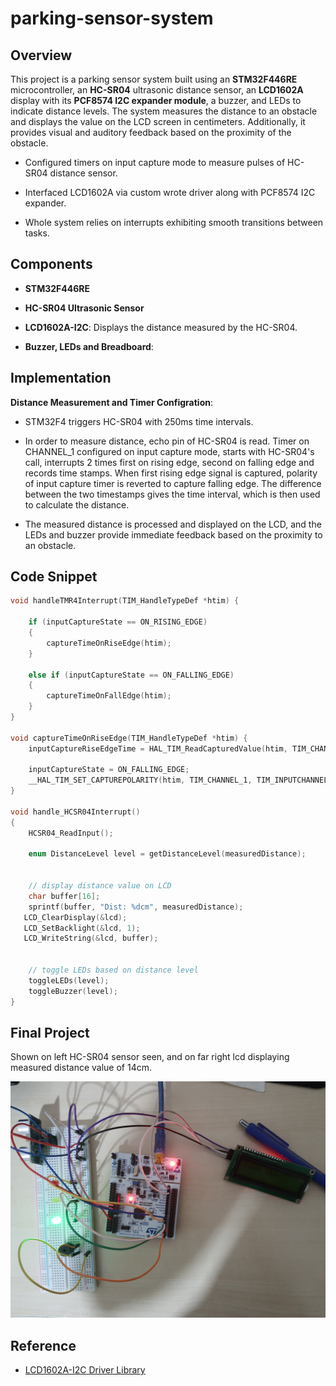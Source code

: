 # parking-sensor-system

## Overview
This project is a parking sensor system built using an **STM32F446RE** microcontroller, an **HC-SR04** ultrasonic distance sensor, an **LCD1602A** display with its **PCF8574 I2C expander module**, a buzzer, and LEDs to indicate distance levels. The system measures the distance to an obstacle and displays the value on the LCD screen in centimeters. Additionally, it provides visual and auditory feedback based on the proximity of the obstacle.

 - Configured timers on input capture mode to measure pulses of HC-SR04 distance sensor.

 - Interfaced LCD1602A via custom wrote driver along with PCF8574 I2C expander.

 - Whole system relies on interrupts exhibiting smooth transitions between tasks.

## Components
- **STM32F446RE**

- **HC-SR04 Ultrasonic Sensor**

- **LCD1602A-I2C**: Displays the distance measured by the HC-SR04.

- **Buzzer, LEDs and Breadboard**: 

## Implementation

**Distance Measurement and Timer Configration**: 

- STM32F4 triggers HC-SR04 with 250ms time intervals.

- In order to measure distance, echo pin of HC-SR04 is read. Timer on CHANNEL_1 configured on input capture mode, starts with HC-SR04's call, interrupts 2 times first on rising edge, second on falling edge and records time stamps. When first rising edge signal is captured, polarity of input capture timer is reverted to capture falling edge. The difference between the two timestamps gives the time interval, which is then used to calculate the distance.

- The measured distance is processed and displayed on the LCD, and the LEDs and buzzer provide immediate feedback based on the proximity to an obstacle.


## Code Snippet
```c
void handleTMR4Interrupt(TIM_HandleTypeDef *htim) {

	if (inputCaptureState == ON_RISING_EDGE)
	{
		captureTimeOnRiseEdge(htim);
	}

	else if (inputCaptureState == ON_FALLING_EDGE)
	{
		captureTimeOnFallEdge(htim);
	}
}

void captureTimeOnRiseEdge(TIM_HandleTypeDef *htim) {
	inputCaptureRiseEdgeTime = HAL_TIM_ReadCapturedValue(htim, TIM_CHANNEL_1);

	inputCaptureState = ON_FALLING_EDGE;
	__HAL_TIM_SET_CAPTUREPOLARITY(htim, TIM_CHANNEL_1, TIM_INPUTCHANNELPOLARITY_FALLING);
}

void handle_HCSR04Interrupt()
{
	HCSR04_ReadInput();

	enum DistanceLevel level = getDistanceLevel(measuredDistance);


	// display distance value on LCD
	char buffer[16];
	sprintf(buffer, "Dist: %dcm", measuredDistance);
   LCD_ClearDisplay(&lcd);
   LCD_SetBacklight(&lcd, 1);
   LCD_WriteString(&lcd, buffer);


	// toggle LEDs based on distance level
	toggleLEDs(level);
	toggleBuzzer(level);
}
```

## Final Project
Shown on left HC-SR04 sensor seen, and on far right lcd displaying measured distance value of 14cm.

![Parking Sensor System](Github/Image/finalproduct.jpg)

## Reference
 - [LCD1602A-I2C Driver Library](https://github.com/TaskinOkmen/lcd1602a-i2c-driver)